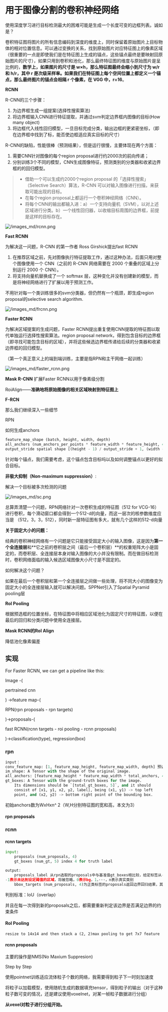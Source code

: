 # 用于图像分割的卷积神经网络

使用深度学习进行目标检测最大的困难可能是生成一个长度可变的边框列表。诚如是？

卷积特征图将图片的所有信息编码到深度的维度上，同时保留着原始图片上目标物体的相对位置信息。可以通过变换的关系，找到原始图片对应特征图上的像素区域（很重要的一点是即使我们是在特征图上生成的锚点，这些锚点最终是要映射回原始图片的尺寸），如果只用到卷积和池化，那么最终特征图的维度与原始图片是呈比例的，**数学上，如果图片的尺寸是 w×h，那么特征图最终会缩小到尺寸为 w/r 和 h/r，其中 r 是次级采样率。如果我们在特征图上每个空间位置上都定义一个锚点，那么最终图片的锚点会相隔 r 个像素，在 VGG 中，r=16**。



**RCNN**

R-CNN的三个步骤：

1. 为边界框生成一组提案(选择性搜索算法)
2. 将边界框输入CNN进行特征提取，并通过svm判定边界框内图像的目标(How many object)
3. 将边框代入线性回归模型，一旦目标完成分类，输出边框的更紧密坐标，（即在边界框中找到了标，能否使边框适应真实目标的尺寸）

R-CNN的缺陷，性能很棒（预测结果），但是运行很慢，主要体现在两个方面：

1. 需要CNN针对图像的每个region proposal进行约2000次的前向传递；
2. 分别训练3个不同的模型，CNN生成图像特征，预测类别的分类器和收紧边界框的的回归模型。




>- 借助一个可以生成约2000个region proposal 的「选择性搜索」（Selective Search）算法，R-CNN 可以对输入图像进行扫描，来获取可能出现的目标。
>- 在每个region proposal上都运行一个卷积神经网络（CNN）。
>- 将每个CNN的输出都输入进：a）一个支持向量机（SVM），以对上述区域进行分类。b）一个线性回归器，以收缩目标周围的边界框，前提是这样的目标存在。

![/images_md/rcnn.png](/images_md/rcnn.png)

**Fast RCNN**

为解决这一问题，R-CNN 的第一作者 Ross Girshick提出fast RCNN

1. 在推荐区域之前，先对图像执行特征提取工作，通过这种办法，后面只用对整个图像使用一个 CNN（之前的 R-CNN 网络需要在 2000 个重叠的区域上分别运行 2000 个 CNN）。
2. 将支持向量机替换成了一个 softmax 层，这种变化并没有创建新的模型，而是将神经网络进行了扩展以用于预测工作。

不用针对每一个类训练很多的svm分类器，但仍然有一个瓶颈，即生成region proposal的selective search algorithm.

![/images_md/frcnn.png](/images_md/frcnn.png)






**Faster RCNN**

为解决区域提案的生成问题，Faster RCNN提出重复使用CNN提取的特征图以取代单独运行选择性搜索算法。region proposal network，得到包含目标的边界框（即寻找可能包含目标的区域），并将这些候选边界框传递给后续的分类器和收紧边界框的回归模型。

（第一个真正意义上的端到端训练，主要是指RPN和主干网络一起训练）

![/images_md/faster_rcnn.png](/images_md/faster_rcnn.png)

**Mask R-CNN**
扩展Faster RCNN以用于像素级分割

RoiAlign——**准确地将原始图像的相关区域映射到特征图上**

**F-RCN**



那么我们继续深入一些细节

RPN

如何生成anchors

```python
feature_map_shape (batch, height, width, depth)
all_anchors (num_anchors_per_points * feature_width * feature_height, 4)
output_stride spatial shape [(height - 1) / output_stride + 1, (width - 1) / output_stride + 1]
```

针对每个锚点，我们需要考虑，这个锚点包含目标吗以及如何调整锚点以更好的拟合目标。



**非极大抑制（Non-maximum suppression）**:

解决一个目标被多次检测的问题

![/images_md/sc.png](/images_md/sc.png)

总算弄清楚一个问题，RPN网络针对一次卷积生成的特征图（512 for VCG-16）进行卷积，每个滑动窗口都会得到一个512-d的向量，而这一层次的核参数维度应当是 （512，3，3，512），同时新一层特征图有多大，就有几个这样的512-d向量



**关于固定大小的问题：**

经典的卷积神经网络有一个问题是它只能接受固定大小的输入图像，这是因为**第一个全连接层**和**它之前的卷积层之间（最后一个卷积层）**的权重矩阵大小是固定的，而卷积层、全连接层本身对输入图像的大小并没有限制。而在做目标检测时，卷积网络面临的输入候选区域图像大小尺寸是不固定的。

如何解决这个问题？

如果在最后一个卷积层和第一个全连接层之间做一些处理，将不同大小的图像变为固定大小的全连接层输入就可以解决问题。SPPNet引入了Spatial Pyramid pooling层



**RoI Pooling**

根据预选框的位置坐标，在特征图中将相应区域池化为固定尺寸的特征图，以便在最后的回归和分类问题中使用全连接层。



**Mask RCNN的RoI Align**

降低池化像素偏差



## 实现

For Faster RCNN, we can get a pipeline like this:

Image -(

pertrained cnn

) ->feature map-(

RPN(rpn proposals - rpn targets)

)->proposals-(

fast RCNN(rcnn targets - roi pooling - rcnn proposals)

)->classification(type), regression(box)

### rpn



```python
input：
conv_feature_map: [1, feature_map_height, feature_map_width, depth] 预训练CNN网络的输出，depth 512 for the default layer in VGG and 1024 for the defaultlayer in ResNet.
im_shape: A Tensor with the shape of the original image.
all_anchors: [feature_map_height * feature_map_width * total_anchors, 4]
gt_boxes: A Tensor with the ground-truth boxes for the image.
    Its dimensions should be `[total_gt_boxes, 5]`, and it should
    consist of [x1, y1, x2, y2, label], being (x1, y1) -> top left
    point, and (x2, y2) -> bottom right point of the bounding box.
```

初始anchors数为WxHxn^ 2（W,H分别特征图的宽和高，本文为3）

#### rpn proposals



### rcnn

#### **rcnn targets**



```python
input:
    proposals (num_proposals, 4)
    gt_boxes (num_gt, 5) index 4 for truth label 
```



```python
output:
    proposals_label 从rpn选取的proposals中与基准值gt_boxes相比较，给定标签从-1，0，···，n，
-1表示未达到设定阈值的区域，将被忽略，0表示bg，1，···，n表示真实类别
	bbox_targets (num_proposals, 4)为正类标签的proposals返回边界回归结果，其他返回0
```

判别标准：IoU（overlap）

并且在每一次得到新的proposals之后，都需要重新判定该边界是否满足边界的约束条件

#### RoI Pooling

```
resize to 14x14 and then stack a (2, 2)max pooling to get 7x7 feature
```



#### rcnn proposals

主要的操作是NMS(No Maxium Suppresion)

Step by Step

使用pointnet训练适应流体粒子个数的网络，我需要得到粒子下一时刻加速度

将粒子以加载模型，使用随机生成的数据填充tensor，得到粒子的输出（对于这种粒子数可变的情况，还是建议使用voxelnet，对某一帧粒子数据进行分组）

**从vexel对粒子进行分组开始。**
